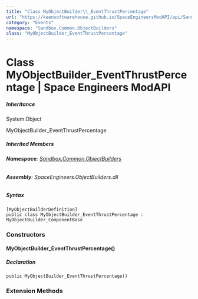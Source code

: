 ```yaml
---
title: "Class MyObjectBuilder\\_EventThrustPercentage"
url: "https://keensoftwarehouse.github.io/SpaceEngineersModAPI/api/Sandbox.Common.ObjectBuilders.MyObjectBuilder_EventThrustPercentage.html"
category: "Events"
namespace: "Sandbox.Common.ObjectBuilders"
class: "MyObjectBuilder_EventThrustPercentage"
---
```


# Class MyObjectBuilder\_EventThrustPercentage | Space Engineers ModAPI

##### Inheritance

System.Object

MyObjectBuilder\_EventThrustPercentage

##### Inherited Members

###### **Namespace**: [Sandbox.Common.ObjectBuilders](https://keensoftwarehouse.github.io/SpaceEngineersModAPI/api/Sandbox.Common.ObjectBuilders.html)

###### **Assembly**: SpaceEngineers.ObjectBuilders.dll

##### Syntax

```
[MyObjectBuilderDefinition]
public class MyObjectBuilder_EventThrustPercentage : MyObjectBuilder_ComponentBase
```

### Constructors

#### MyObjectBuilder\_EventThrustPercentage()

##### Declaration

```
public MyObjectBuilder_EventThrustPercentage()
```

### Extension Methods